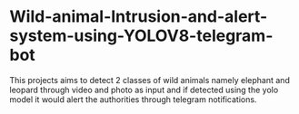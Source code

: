 # Wild-animal-Intrusion-and-alert-system-using-YOLOV8-telegram-bot
This projects aims to detect 2 classes of wild animals namely elephant and leopard through video and photo as input and if detected using the yolo model it would alert the authorities through telegram notifications.
